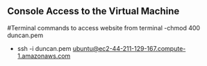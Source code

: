 ## Console Access to the Virtual Machine

#Terminal commands to access website from terminal
-chmod 400 duncan.pem
- ssh -i duncan.pem ubuntu@ec2-44-211-129-167.compute-1.amazonaws.com

